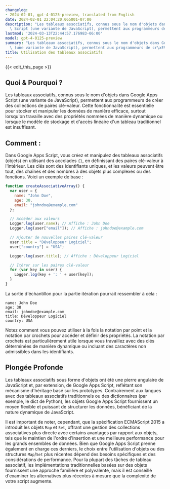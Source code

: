 ```yaml
---
changelog:
- 2024-02-01, gpt-4-0125-preview, translated from English
date: 2024-02-01 22:04:20.065001-07:00
description: "Les tableaux associatifs, connus sous le nom d'objets dans Google Apps\
  \ Script (une variante de JavaScript), permettent aux programmeurs de cr\xE9er des\u2026"
lastmod: '2024-03-13T22:44:57.176983-06:00'
model: gpt-4-0125-preview
summary: "Les tableaux associatifs, connus sous le nom d'objets dans Google Apps Script\
  \ (une variante de JavaScript), permettent aux programmeurs de cr\xE9er des\u2026"
title: Utilisation des tableaux associatifs
---
```


{{< edit_this_page >}}

## Quoi & Pourquoi ?

Les tableaux associatifs, connus sous le nom d'objets dans Google Apps Script (une variante de JavaScript), permettent aux programmeurs de créer des collections de paires clé-valeur. Cette fonctionnalité est essentielle pour stocker et manipuler les données de manière efficace, surtout lorsqu'on travaille avec des propriétés nommées de manière dynamique ou lorsque le modèle de stockage et d'accès linéaire d'un tableau traditionnel est insuffisant.

## Comment :

Dans Google Apps Script, vous créez et manipulez des tableaux associatifs (objets) en utilisant des accolades `{}`, en définissant des paires clé-valeur à l'intérieur. Les clés sont des identifiants uniques, et les valeurs peuvent être tout, des chaînes et des nombres à des objets plus complexes ou des fonctions. Voici un exemple de base :

```javascript
function createAssociativeArray() {
  var user = {
    name: "John Doe",
    age: 30,
    email: "johndoe@example.com"
  };

  // Accéder aux valeurs
  Logger.log(user.name); // Affiche : John Doe
  Logger.log(user["email"]); // Affiche : johndoe@example.com

  // Ajouter de nouvelles paires clé-valeur
  user.title = "Développeur Logiciel";
  user["country"] = "USA";

  Logger.log(user.title); // Affiche : Développeur Logiciel

  // Itérer sur les paires clé-valeur
  for (var key in user) {
    Logger.log(key + ': ' + user[key]);
  }
}
```

La sortie d'échantillon pour la partie itération pourrait ressembler à cela :
```
name: John Doe
age: 30
email: johndoe@example.com
title: Développeur Logiciel
country: USA
```

Notez comment vous pouvez utiliser à la fois la notation par point et la notation par crochets pour accéder et définir des propriétés. La notation par crochets est particulièrement utile lorsque vous travaillez avec des clés déterminées de manière dynamique ou incluant des caractères non admissibles dans les identifiants.

## Plongée Profonde

Les tableaux associatifs sous forme d'objets ont été une pierre angulaire de JavaScript et, par extension, de Google Apps Script, reflétant son mécanisme d'héritage basé sur les prototypes. Contrairement aux langues avec des tableaux associatifs traditionnels ou des dictionnaires (par exemple, le dict de Python), les objets Google Apps Script fournissent un moyen flexible et puissant de structurer les données, bénéficiant de la nature dynamique de JavaScript.

Il est important de noter, cependant, que la spécification ECMAScript 2015 a introduit les objets `Map` et `Set`, offrant une gestion des collections associatives plus directe avec certains avantages par rapport aux objets, tels que le maintien de l'ordre d'insertion et une meilleure performance pour les grands ensembles de données. Bien que Google Apps Script prenne également en charge ces derniers, le choix entre l'utilisation d'objets ou des structures `Map`/`Set` plus récentes dépend des besoins spécifiques et des considérations de performance. Pour la plupart des tâches de tableau associatif, les implémentations traditionnelles basées sur des objets fournissent une approche familière et polyvalente, mais il est conseillé d'examiner les alternatives plus récentes à mesure que la complexité de votre script augmente.
